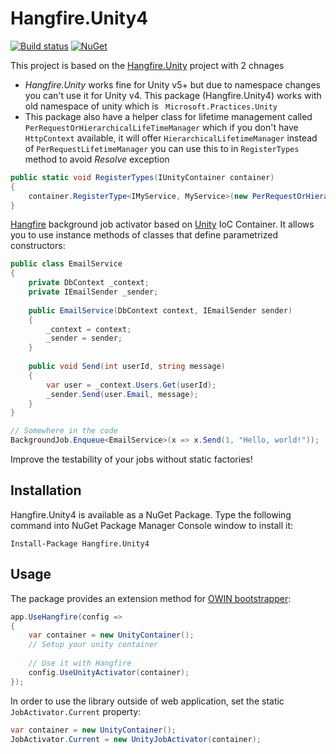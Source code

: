 # Hangfire.Unity4

[![Build status](https://ci.appveyor.com/api/projects/status/x5qmgwv3tolyfwbi?svg=true)](https://ci.appveyor.com/project/Araye/hangfire-unity4)
[![NuGet](https://img.shields.io/nuget/v/Hangfire.Unity4.svg)](https://www.nuget.org/packages/Hangfire.Unity4/)

This project is based on the [Hangfire.Unity](https://github.com/phenixdotnet/Hangfire.Unity) project with 2 chnages

- *Hangfire.Unity* works fine for Unity v5+ but due to namespace changes you can't use it for Unity v4. This package (Hangfire.Unity4) works with old namespace of unity which is ` Microsoft.Practices.Unity`
- This package also have a helper class for lifetime management called  `PerRequestOrHierarchicalLifeTimeManager` which if you don't have `HttpContext` available, it will offer `HierarchicalLifetimeManager` instead of `PerRequestLifetimeManager`
you can use this to in `RegisterTypes` method to avoid *Resolve* exception

```csharp
public static void RegisterTypes(IUnityContainer container)
{
    container.RegisterType<IMyService, MyService>(new PerRequestOrHierarchicalLifeTimeManager());
}
```

[Hangfire](http://hangfire.io) background job activator based on 
[Unity](https://github.com/unitycontainer/unity) IoC Container. It allows you to use instance
methods of classes that define parametrized constructors:



```csharp
public class EmailService
{
	private DbContext _context;
    private IEmailSender _sender;
	
	public EmailService(DbContext context, IEmailSender sender)
	{
		_context = context;
		_sender = sender;
	}
	
	public void Send(int userId, string message)
	{
		var user = _context.Users.Get(userId);
		_sender.Send(user.Email, message);
	}
}	

// Somewhere in the code
BackgroundJob.Enqueue<EmailService>(x => x.Send(1, "Hello, world!"));
```

Improve the testability of your jobs without static factories!

Installation
--------------

Hangfire.Unity4 is available as a NuGet Package. Type the following
command into NuGet Package Manager Console window to install it:

```
Install-Package Hangfire.Unity4
```

Usage
------

The package provides an extension method for [OWIN bootstrapper](http://docs.hangfire.io/en/latest/users-guide/getting-started/owin-bootstrapper.html):

```csharp
app.UseHangfire(config =>
{
    var container = new UnityContainer();
	// Setup your unity container
	
	// Use it with Hangfire
    config.UseUnityActivator(container);
});
```

In order to use the library outside of web application, set the static `JobActivator.Current` property:

```csharp
var container = new UnityContainer();
JobActivator.Current = new UnityJobActivator(container);
```
